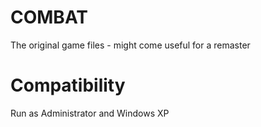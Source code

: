 # COMBAT


The original game files - might come useful for a remaster



# Compatibility


Run as Administrator and Windows XP

